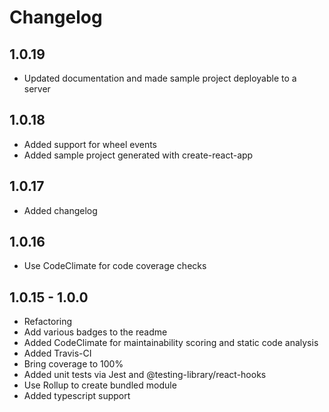 # Changelog

## 1.0.19

- Updated documentation and made sample project deployable to a server

## 1.0.18

- Added support for wheel events
- Added sample project generated with create-react-app

## 1.0.17

- Added changelog

## 1.0.16

- Use CodeClimate for code coverage checks

## 1.0.15 - 1.0.0

- Refactoring
- Add various badges to the readme
- Added CodeClimate for maintainability scoring and static code analysis
- Added Travis-CI
- Bring coverage to 100%
- Added unit tests via Jest and @testing-library/react-hooks
- Use Rollup to create bundled module
- Added typescript support
